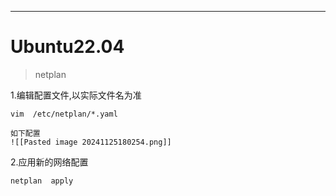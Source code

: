 ---


# Ubuntu22.04

> netplan

1.编辑配置文件,以实际文件名为准
```
vim  /etc/netplan/*.yaml
```
	如下配置
	![[Pasted image 20241125180254.png]]
2.应用新的网络配置
```
netplan  apply
```
